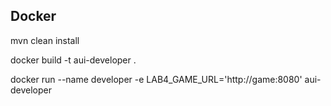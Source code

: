 ## Docker
mvn clean install

docker build -t aui-developer .

docker run --name developer -e LAB4_GAME_URL='http://game:8080' aui-developer

